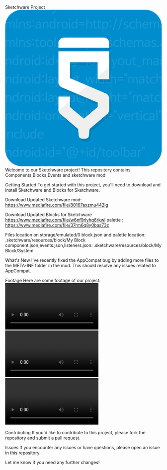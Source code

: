 Sketchware Project
![Sketchware mod by Jeanpseven](sk.png)
Welcome to our Sketchware project! This repository contains Components,Blocks,Events and sketchware mod

Getting Started
To get started with this project, you'll need to download and install Sketchware and Blocks for Sketchware.

Download Updated Sketchware mod: https://www.mediafire.com/file/80167axzmu442lg

Download Updated Blocks for Sketchware
https://www.mediafire.com/file/w6nf9rlyhq6rkwl
palette : https://www.mediafire.com/file/37rm6q8y0bas73z

Files location on storage/emulated/0
block.json and palette location: .sketchware/resources/block/My Block
component.json,events.json,listeners.json: .sketchware/resources/block/My Block/System

What's New
I've recently fixed the AppCompat bug by adding more files to the META-INF folder in the mod. This should resolve any issues related to AppCompat.

Footage
Here are some footage of our project:
![Sketchware mod by Jeanpseven](Screenrecorder-2024-10-14-19-55-25-798.mp4)
![Sketchware mod by Jeanpseven](Screenrecorder-2024-10-14-19-55-45-10.mp4)
![Sketchware mod by Jeanpseven](Screenrecorder-2024-10-14-19-56-26-154.mp4)

Contributing
If you'd like to contribute to this project, please fork the repository and submit a pull request.

Issues
If you encounter any issues or have questions, please open an issue in this repository.

Let me know if you need any further changes!
